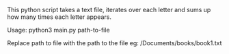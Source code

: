 This python script takes a text file, iterates over each letter and sums up how many times each letter appears.

Usage: python3 main.py path-to-file

Replace path to file with the path to the file eg: /Documents/books/book1.txt
